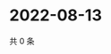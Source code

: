# 2022-08-13

共 0 条

<!-- BEGIN WEIBO -->
<!-- 最后更新时间 Sat Aug 13 2022 04:16:18 GMT+0800 (China Standard Time) -->

<!-- END WEIBO -->
